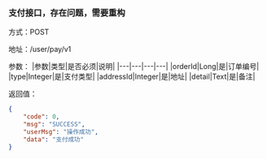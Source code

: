 ### 支付接口，存在问题，需要重构
方式：POST

地址：/user/pay/v1

参数：
|参数|类型|是否必须|说明|
|---|---|---|---|
|orderId|Long|是|订单编号|
|type|Integer|是|支付类型|
|addressId|Integer|是|地址|
|detail|Text|是|备注|


返回值：
```json
{
    "code": 0,
    "msg": "SUCCESS",
    "userMsg": "操作成功",
    "data": "支付成功"
}
```
